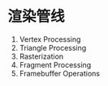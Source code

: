 
# 渲染管线
1. Vertex Processing
2. Triangle Processing
3. Rasterization
4. Fragment Processing
5. Framebuffer Operations
